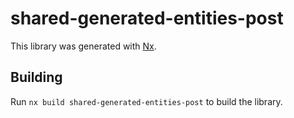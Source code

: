 # shared-generated-entities-post

This library was generated with [Nx](https://nx.dev).

## Building

Run `nx build shared-generated-entities-post` to build the library.
